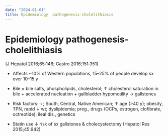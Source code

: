 ```yaml
---
date: "2024-01-01"
title: Epidemiology  pathogenesis-cholelithiasis
---
```


# Epidemiology  pathogenesis-cholelithiasis

(J Hepatol 2016;65:146; Gastro 2016;151:351)

* Affects ~10% of Western populations, 15–25% of people develop sx over 10–15 y

* Bile = bile salts, phospholipids, cholesterol; ↑ cholesterol saturation in bile + accelerated nucleation + gallbladder hypomotility → gallstones

* Risk factors: ♀; South, Central, Native American; ↑ age (>40 y); obesity, TPN, rapid ↓ wt; dyslipidemia; preg., drugs (OCPs, estrogen, clofibrate, octreotide); ileal dis., genetics

* Statin use ↓ risk of sx gallstones & cholecystectomy (Hepatol Res 2015;45:942)
